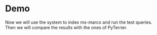 <!-- module: mir.scripts.demo -->
# Demo

Now we will use the system to index ms-marco and run the test queries.
Then we will compare the results with the ones of PyTerrier.
